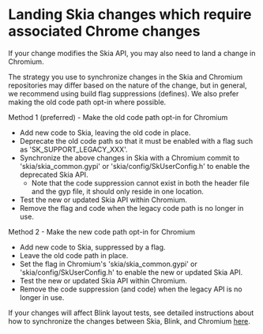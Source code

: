 Landing Skia changes which require associated Chrome changes
============================================================

If your change modifies the Skia API, you may also need to land a change in Chromium.

The strategy you use to synchronize changes in the Skia and Chromium
repositories may differ based on the nature of the change, but in general, we
recommend using build flag suppressions \(defines\)\.
We also prefer making the old code path opt-in where possible.

Method 1 \(preferred\) \- Make the old code path opt\-in for Chromium
  
  * Add new code to Skia, leaving the old code in place.
  * Deprecate the old code path so that it must be enabled with a flag such as
    'SK_SUPPORT_LEGACY_XXX'.
  * Synchronize the above changes in Skia with a Chromium commit to
    'skia/skia_common.gypi' or 'skia/config/SkUserConfig.h' to enable the 
    deprecated Skia API.
      * Note that the code suppression cannot exist in both the header file and
      the gyp file, it should only reside in one location.
  * Test the new or updated Skia API within Chromium.
  * Remove the flag and code when the legacy code path is no longer in use.

Method 2 \- Make the new code path opt\-in for Chromium

  * Add new code to Skia, suppressed by a flag.
  * Leave the old code path in place.
  * Set the flag in Chromium's 'skia/skia_common.gypi' or 
    'skia/config/SkUserConfig.h' to enable the new or updated Skia API.
  * Test the new or updated Skia API within Chromium.
  * Remove the code suppression \(and code\) when the legacy API is no longer 
    in use.

If your changes will affect Blink layout tests, see detailed instructions about
how to synchronize the changes between Skia, Blink, and Chromium [here](./blink).
